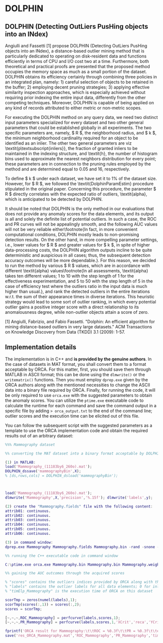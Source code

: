 # DOLPHIN

## DOLPHIN (Detecting OutLiers PusHing objects into an INdex)

Angiulli and Fassetti [1] propose DOLPHIN (Detecting OutLiers PusHing objects into an INdex), a distance-based outlier mining method that is particularly dedicated to operating on disk-resident data and functions efficiently in terms of CPU and I/O cost two at a time. Furthermore, both theoretical and practical proofs are presented that the proposed method occupies the memory space as much as a small portion of the dataset. DOLPHIN obtains its efficiency certainly through combining three policies in an integrated plan, namely: 1) careful selection of objects to be retained in the buffer; 2) employing decent pruning strategies; 3) applying effective similarity inspection approaches, which is especially achieved without requiring prior indexing the entire input data, differently from the other competing techniques. Moreover, DOLPHIN is capable of being applied on any kind of records attributed to either metric or non-metric scopes.

For executing the DOLPHIN method on any query data, we need two distinct input parameters specialized for every dataset and two other general parameters that could be established globally in all experiments. The two specific parameters are, namely, $ R $, the neighborhood radius, and $ k $, the minimum neighborhood cardinality required for an object to be identified as an inlier. The other two general parameters are viz \textit{p\textsubscript{inliers}}, the fraction of granted inliers to be maintained in the indexing structure, and \textit{h}, the number of histogram bins used to approximate the nearest neighbors distribution for every point; these parameters are in connection to the pruning rules employed by the method and are determined equal to 0.05 and 16, respectively.

To define $ k $ under each dataset, we have set it to 1\% of the dataset size. However, for $ R $, we followed the \textit{DolphinParamEstim} procedure stipulated in the original paper. Concerning this procedure, the parameter $ R $ directly correlates with the expected ratio of outliers, \textit{alpha}, which is anticipated to be detected by DOLPHIN.

It should be noted that DOLPHIN is the only method in our evaluations that does not provide any anomaly scores for the data elements, and its output is all and solely the definite list of potential outliers. In such a case, the ROC and PR curves will not be appealingly smooth, and the following AUC values will not be very reliable either\footnote{In fact, in more convenient computational conditions, DOLPHIN mostly leads to non-promising detection results. On the other hand, in more compelling parameter settings, i.e., lower values for $ R $ and greater values for $ k $, in spite of higher data-processing costs, the DOLPHIN algorithm outputs incline to be quite deterministic and auspicious in all cases; thus, the subsequent detection accuracy outcomes will be more dependable.}. For this reason, we decided to run the method by various $ R $ values, which are in accordance with different \textit{alpha} values\footnote{In all assessments, \textit{alpha} takes ten different values; 1 to 10 with the step length of 1 for the effectiveness experimentation, and 5 to 50 with the step length of 5 in the case of efficiency test where the outliers ratio in the input data is much higher than usual.}, and rank the detected outliers in the entire iterations w.r.t. the sum of their appearance times in diverse iterations. This heuristic strategy would lead to some sort of outlier ranking, in which every potential outlier gains a positive integer score with a direct relationship to its anomalousness degree, while non-outlier objects attain a score of zero.


[1] Angiulli, Fabrizio, and Fabio Fassetti. "Dolphin: An efficient algorithm for mining distance-based outliers in very large datasets." ACM Transactions on Knowledge Discovery from Data (TKDD) 3.1 (2009): 1-57.

## Implementation details

The implementation is in C++ and **is provided by the genuine authors**. In the case of datasets in MAT format, you shall convert them to a format acceptable by ORCA. For this matter, first, you should save them through MATLAB in ASCII format; this can be done using the `dlmwrite()` or the `writematrix()` functions. Then you must employ `dprep.exe` given by the ORCA authors along with the mentioned necessities to change the ASCII data into a binary file required by ORCA. Finally, for running the code, it will be only required to use `orca.exe` with the suggested parameters to obtain the anomaly scores. You can utilize the `ptime.exe` executable code to calculate the runtime for each command and save the command output in a specific file by adding `> orca_output.txt` to the end of the command line; outlier scores and the execution time can be elicited out of this file.

You can follow the subsequent script with the suggested parameters as a template to use the ORCA implementation code and obtain the required results out of an arbitrary dataset:

```matlab
%%% Mammography dataset

%% converting the MAT dataset into a binary format acceptable by DOLPHIN

(1) in MATLAB:
load('Mammography_(11183by6_260o).mat');
DOLPHIN_dssave('mammographyBin',X);
% [ds,rows,cols] = DOLPHIN_dsload('mammographyBin');



load('Mammography_(11183by6_260o).mat');
dlmwrite('Mammography',X,'precision','%.15f'); dlmwrite('labels',y);

(2) create the "Mammography.fields" file with the following content:
attrib01: continuous.
attrib02: continuous.
attrib03: continuous.
attrib04: continuous.
attrib05: continuous.
attrib06: continuous.

(3) in command window:
dprep.exe Mammography Mammography.fields Mammography.bin -rand -snone -cleanf

%% running the C++ executable code in command window

C:\ptime.exe orca.exe Mammography.bin Mammography.bin Mammography.weights -n 1397 > Mammography_ORCA.comOut

%% gaining the AUC outcomes through the acquired scores

% "scores" contains the outliers indices provided by ORCA along with the subsequent outlier scores
% "labels" contains the outlier labels for all data elements; 0 for inliers, and 1 for outliers
% "timElp_Mammography" is the execution time of ORCA on this dataset

scorTmp = zeros(numel(labels),1);
scorTmp(scores(:,1)) = scores(:,2);
scores = scorTmp;

[~,~,~,ROC_Mammography] = perfcurve(labels,scores,1);
[~,~,~,PR_Mammography] = perfcurve(labels,scores,1,'XCrit','reca','YCrit','prec');

fprintf('ORCA result for Mammography:\t\tROC = %0.3f\t\tPR = %0.3f\t\telpsTime = %0.3f sec\n\n',ROC_Mammography,PR_Mammography,timElp_Mammography);
save('res_ORCA_Mammography.mat','ROC_Mammography','PR_Mammography','timElp_Mammography');
```


